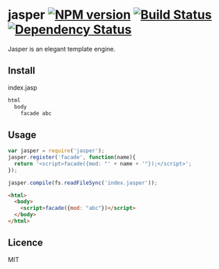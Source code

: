 # jasper [![NPM version](https://badge.fury.io/js/jasper.svg)](http://badge.fury.io/js/jasper) [![Build Status](https://travis-ci.org/kaelzhang/node-jasper.svg?branch=master)](https://travis-ci.org/kaelzhang/node-jasper) [![Dependency Status](https://gemnasium.com/kaelzhang/node-jasper.svg)](https://gemnasium.com/kaelzhang/node-jasper)

Jasper is an elegant template engine.

## Install

index.jasp
```html
html
  body
    facade abc
```

## Usage

```js
var jasper = require('jasper');
jasper.register('facade', function(name){
  return '<script>facade({mod: "' + name + '"});</script>';
});

jasper.compile(fs.readFileSync('index.jasper'));
```

```html
<html>
  <body>
    <script>facade({mod: "abc"})</script>
  </body>
</html>
```

## Licence

MIT
<!-- do not want to make nodeinit to complicated, you can edit this whenever you want. -->